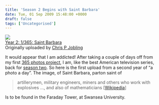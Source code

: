 ```yaml
---
title: 'Season 2 Begins with Saint Barbara'
date: Tue, 01 Sep 2009 15:48:00 +0000
draft: false
tags: ['Uncategorised']
---
```


[![](http://farm3.static.flickr.com/2562/3877733839_75926b6735_m.jpg)](http://www.flickr.com/photos/cpjobling/3877733839/ "photo sharing")  
[Year 2: 1/365: Saint Barbara](http://www.flickr.com/photos/cpjobling/3877733839/)  
Originally uploaded by [Chris P Jobling](http://www.flickr.com/people/cpjobling/)

It would appear that I am addicted! After taking a couple of days off from my first [365 photos project](http://www.flickr.com/photos/cpjobling/sets/72157606849407938), I am, like the best American television series, back for [season two](http://www.flickr.com/photos/cpjobling/sets/72157622082026619/). So here is the first upload from a second year of “a photo a day”. The image, of Saint Barbara, parton saint of

> artillerymen, military engineers, miners and others who work with explosives …, and also of mathematicians \[[Wikipedia](http://en.wikipedia.org/wiki/Saint_Barbara)\]

Is to be found in the Faraday Tower, at Swansea University.